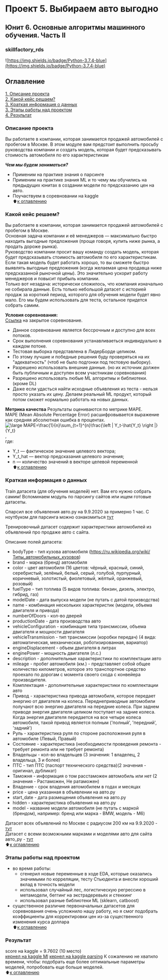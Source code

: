 # Проект 5. Выбираем авто выгодно  
## Юнит 6. Основные алгоритмы машинного обучения. Часть II  
### skillfactory_rds  
![https://img.shields.io/badge/Python-3.7.4-blue](https://img.shields.io/badge/Python-3.7.4-blue)

## Оглавление  
[1. Описание проекта](https://github.com/alex-sokolov2011/skillfactory_rds/blob/master/module_6/README.md#Описание-проекта)  
[2. Какой кейс решаем?](https://github.com/alex-sokolov2011/skillfactory_rds/blob/master/module_6/README.md#Какой-кейс-решаем)  
[3. Краткая информация о данных](https://github.com/alex-sokolov2011/skillfactory_rds/blob/master/module_6/README.md#Краткая-информация-о-данных)  
[3. Этапы работы над проектом](https://github.com/alex-sokolov2011/skillfactory_rds/blob/master/module_6/README.md#Этапы-работы-над-проектом)  
[4. Результат](https://github.com/alex-sokolov2011/skillfactory_rds/blob/master/module_6/README.md#Результат)  

### Описание проекта  
Вы работаете в компании, которая занимается продажей автомобилей с пробегом в Москве. В этом модуле вам предстоит выполнить просьбу руководства компании и создать модель, которая будет предсказывать стоимость автомобиля по его характеристикам  

***Чем мы будем заниматься?***  
- Применим на практике знания о парсинге  
- Применим на практике знания ML и то чему мы обучились на предыдущих юнитах в создании модели по предсказанию цен на авто.  
- Поучаствуем в соревновании на kaggle  
:arrow_up:[к оглавлению](https://github.com/alex-sokolov2011/skillfactory_rds/blob/master/module_6/README.md#Оглавление)

### Какой кейс решаем?
Вы работаете в компании, которая занимается продажей автомобилей с пробегом в Москве.  
Основная задача компании и её менеджеров — максимально быстро находить выгодные предложения (проще говоря, купить ниже рынка, а продать дороже рынка).  
Руководство компании просит вашу команду создать модель, которая будет предсказывать стоимость автомобиля по его характеристикам.  
Если такая модель будет работать хорошо, то вы сможете быстро выявлять выгодные предложения (когда желаемая цена продавца ниже предсказанной рыночной цены). Это значительно ускорит работу менеджеров и повысит прибыль компании.  
Только вот незадача: исторически сложилось, что компания изначально не собирала данные. Есть только небольшой датасет с историей продаж за короткий период, которого для обучения модели будет явно мало. Его мы будем использовать для теста, остальное придется собрать самим.  

**Условия соревнования:**  
[Ссылка](https://www.kaggle.com/c/sf-dst-car-price/overview) на закрытое соревнование. 
- Данное соревнование является бессрочным и доступно для всех потоков.
- Срок выполнения соревнования устанавливаеться индивидуально в каждом потоке.
- Тестовая выборка представлена в ЛидерБорде целиком.
- По этому лучшие и победные решения буду проверяться на их "адекватность" (чтоб не было подгонки под тестовую выборку).
- Разрешено использовать внешние данные. (но их источник должен быть публичным и доступен всем участникам соревнования)
- Разрешено использовать любые ML алгоритмы и библиотеки. (кроме DL)
- Даже если удасться найти исходные объявления из теста - нельзя просто указать их цену.   Делаем реальный ML продукт, который потом сможет нормально работать на новых данных.

**Метрика качества**
Результаты оцениваются по метрике MAPE.  
MAPE  (Mean Absolute Percentage Error) расшифровывается выражение как средняя абсолютная ошибка в процентах.  
<img src="https://latex.codecogs.com/png.latex?\large&space;MAPE=\frac{1}{n}\sum_{t=1}^{n}\frac{\left&space;|&space;Y_t-\hat{Y_t}&space;\right&space;|}{Y_t}" title="\large MAPE=\frac{1}{n}\sum_{t=1}^{n}\frac{\left | Y_t-\hat{Y_t} \right |}{Y_t}" />
,  
где:  
- Y_t — фактическое значение целевого вектора;  
- Y_t_hat — вектор предсказания целевого значения;  
- n — количество значений в векторе целевой переменной  
:arrow_up:[к оглавлению](https://github.com/alex-sokolov2011/skillfactory_rds/blob/master/module_6/README.md#Оглавление)

### Краткая информация о данных
Train датасета (для обучения моделей) нет. Вам его нужно собрать самим! Вспоминаем модуль по парсингу сайтов или ищем готовые датасеты.  

Cпарсил все объявления авто.ру на 9.9.2020 за примерно 1 час. С ноутбуком для парсинга можно ознакомиться [тут](https://github.com/alex-sokolov2011/skillfactory_rds/tree/master/module_6/parsing
)

Тренировочный датасет содержит характеристики автомобилей из объявлений про продаже авто с сайта.  

Описание полей датасета:  
- bodyType - тип кузова автомобиля (https://ru.wikipedia.org/wiki/Типы_автомобильных_кузовов)
- brand - марка (бренд) автомобиля
- color	- цвет автомобиля (16 цветов: чёрный, красный, синий, серебристый, зелёный, белый, серый, голубой, пурпурный, коричневый, золотистый, фиолетовый, жёлтый, оранжевый, розовый)
- fuelType - тип топлива (5 видов топлива: бензин, дизель, электро, гибрид, газ)
- modelDate - дата выпуска модели (не путать с датой производства)
- name - комбинация нескольких характеристик (модели, объема двигателя и привода)
- numberOfDoors - кол-во дверей
- productionDate - дата производства авто
- vehicleConfiguration - комбинация типа трансмиссии, объема двигателя и мощности двигателя
- vehicleTransmission - тип трансмиссии (коробки передач) (4 вида: автоматическая, механическая, роботизированная, вариатор)
- engineDisplacement - объем двигателя в литрах
- enginePower - мощность двигателя (л.с.)
- description - дополнительные характеристики по комплектации авто
- mileage - пробег автомобиля (км.) - представляет собой общее количество километров, которое это транспортное средство проехало по дорогам с момента своего схода с конвейера производителя. 
- Комплектация - дополнительные характеристики по комплектации авто
- Привод - характеристика привода автомобиля, которое передает энергию от двигателя на колеса. Переднеприводные автомобили получают всю энергию двигателя на передние колеса. При заднем приводе энергия двигателя целиком поступает на задние колеса. Когда энергия двигателя передается на все четыре колеса автомобиля, такой привод является полным ('полный', 'передний', 'задний')
- Руль - характеристика руля по стороне расположения руля в автомобиле (Левый, Правый)
- Состояние - характеристика (необходимости проведения ремонта - требует ремонта или не требует ремонта)
- Владельцы - кол-во владельцев (3 значения: 1 владелец, 2 владельца, 3 и более)
- ПТС - тип ПТС (паспорт технического средства)(2 значения - оригинал, дубликат)
- Таможня - информация о том расстаможен автомобиль или нет (2 значения - Растаможен, Не ратаможен)
- Владение - срок владения автомобилем в годах и месяцах
- price - цена указанная в объявлении на авто.ру
- start_date - дата размещения объявления на авто.ру
- hidden - характеристика объявления на авто.ру
- model - название модели автомобиля (не путать с маркой (брендом), например: бренд или марка - BMW, модель - M6)

Датасет всех объявлений по Москве с радиусом 200 км на 9.9.2020 - [тут](https://www.kaggle.com/sokolovaleks/parsing-all-moscow-auto-ru-09-09-2020)  
Датасет с всеми возможными марками и моделями авто для сайта авто_ру - [тут](https://www.kaggle.com/sokolovaleks/all-brands-and-models-for-auto-ru-09-09-2020)  
:arrow_up:[к оглавлению](https://github.com/alex-sokolov2011/skillfactory_rds/blob/master/module_6/README.md#Оглавление)

### Этапы работы над проектом  
- во время работы:
  - сгенерил новые переменные в ходе EDA, которые оказались значимыми по корреляции, тесту Стьюдента и внесли хороший вклад в точность модели
  - использовал случайный лес, логистическую регрессию в метамодели, беггинг на экстрадеревьях и стеккинг
  - использовал разные библиотеки ML (sklearn, catboost)
- существенное различие первоначальных датасетов для соревнования очень усложнило нашу работу, но я смог подобрать коэффициенты для корректировки цен из-за существенного изменения курса доллара  
:arrow_up:[к оглавлению](https://github.com/alex-sokolov2011/skillfactory_rds/blob/master/module_6/README.md#Оглавление)

### Результат  
score на kaggle = 9.7602 (10 место)  
[кернел на kaggle Ml](https://www.kaggle.com/sokolovaleks/ml-car-price-prediction)
[кернел на kaggle parsing](https://www.kaggle.com/sokolovaleks/parsing-car-price-prediction-part1)
К сожалению не хватило времени, чтобы: подобрать еще более оптимальные параметры моделей, попробовать еще больше моделей.  
:arrow_up:[к оглавлению](https://github.com/alex-sokolov2011/skillfactory_rds/blob/master/module_6/README.md#Оглавление)